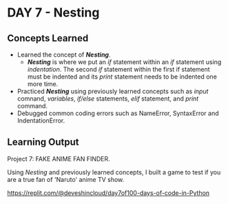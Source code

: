 # DAY 7 - Nesting

## Concepts Learned
- Learned the concept of ***Nesting***.
    - ***Nesting*** is where we put an _if_ statement within an _if_ statement using _indentation_. The second _if_ statement within the first if statement must be indented and its _print_ statement needs to be indented one more time.
- Practiced ***Nesting*** using previously learned concepts such as _input_ comnand, _variables_, _if/else_ statements, _elif_ statement, and _print_ command.
- Debugged common coding errors such as NameError, SyntaxError and IndentationError.

## Learning Output

Project 7: FAKE ANIME FAN FINDER.

Using _Nesting_ and previously learned concepts, I built a game to test if you are a true fan of 'Naruto' anime TV show.

https://replit.com/@deveshincloud/day7of100-days-of-code-in-Python
